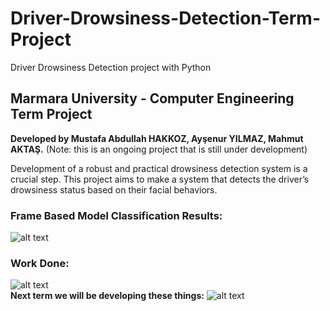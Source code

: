 # Driver-Drowsiness-Detection-Term-Project
Driver Drowsiness Detection project with Python

## Marmara University - Computer Engineering Term Project
**Developed by Mustafa Abdullah HAKKOZ, Ayşenur YILMAZ, Mahmut AKTAŞ.** (Note: this is an ongoing project that is still under development)

Development of a robust and practical drowsiness detection system is a crucial step. This project aims to make a system that detects the driver’s drowsiness status based on their facial behaviors.  
### Frame Based Model Classification Results:
![alt text](https://github.com/mahmutaktas/Driver-Drowsiness-Detection-Term-Project/blob/master/frame-based-result.PNG)
### Work Done:
![alt text](https://github.com/mahmutaktas/Driver-Drowsiness-Detection-Term-Project/blob/master/gantt-chart.PNG)  
**Next term we will be developing these things:** 
![alt text](https://github.com/mahmutaktas/Driver-Drowsiness-Detection-Term-Project/blob/master/next-term.PNG)  
